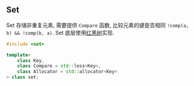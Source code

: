 ## Set

Set 存储非重复元素, 需要提供 `Compare` 函数, 比较元素的键是否相同 `!comp(a, b) && !comp(b, a)`. Set 底层使用[红黑树](../../../../Algorithm/数据结构/tree/red-black%20tree.md)实现.

```cpp
#include <set>

template<
	class Key,
	class Compare = std::less<Key>,
	class Allocator = std::allocator<Key>
> class set;
```